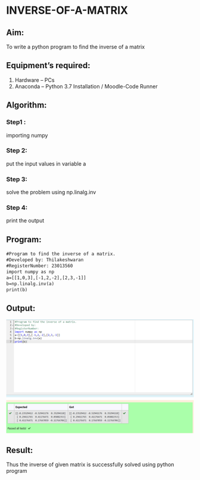# INVERSE-OF-A-MATRIX
## Aim:
To write a python program to find the inverse of a matrix
## Equipment’s required:
1. 	Hardware – PCs
2. 	Anaconda – Python 3.7 Installation / Moodle-Code Runner
## Algorithm:
### Step1 : 
importing numpy
### Step 2: 
put the input values in variable a
### Step 3: 
solve the problem using np.linalg.inv
### Step 4: 
print the output
## Program:
```
#Program to find the inverse of a matrix.
#Developed by: Thilakeshwaran
#RegisterNumber: 23013560
import numpy as np
a=[[1,0,3],[-1,2,-2],[2,3,-1]]
b=np.linalg.inv(a)
print(b)
```
## Output:
![output](/output1c.png)
## Result:
Thus the inverse of given matrix is successfully solved using python program

